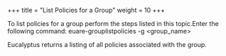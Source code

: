 +++
title = "List Policies for a Group"
weight = 10
+++

To list policies for a group perform the steps listed in this topic.Enter the following command: 
    euare-grouplistpolicies -g <group_name>

Eucalyptus returns a listing of all policies associated with the group. 

